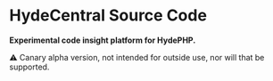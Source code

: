 # HydeCentral Source Code

**Experimental code insight platform for HydePHP.**

⚠️ Canary alpha version, not intended for outside use, nor will that be supported.
